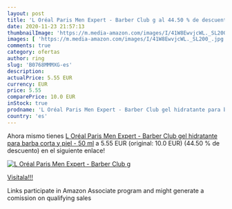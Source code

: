 ```yaml
---
layout: post
title: 'L Oréal Paris Men Expert - Barber Club g al 44.50 % de descuento'
date: 2020-11-23 21:57:13
thumbnailImage: 'https://m.media-amazon.com/images/I/41W8EwvjcWL._SL200_.jpg'
images: [ 'https://m.media-amazon.com/images/I/41W8EwvjcWL._SL200_.jpg' ]
comments: true
category: ofertas
author: ring
slug: 'B0768MMMXG-es'
description:
actualPrice: 5.55 EUR
currency: EUR
price: 5.55
comparePrice: 10.0 EUR
inStock: true
prodname: 'L Oréal Paris Men Expert - Barber Club gel hidratante para barba corta y piel - 50 ml'
country: 'es'
---
```


Ahora mismo tienes [L Oréal Paris Men Expert - Barber Club gel hidratante para barba corta y piel - 50 ml](https://www.amazon.es/dp/B0768MMMXG/?tag=tolees-21) a 5.55 EUR (original: 10.0 EUR) (44.50 %  de descuento) en el siguiente enlace!

[![L Oréal Paris Men Expert - Barber Club g](https://m.media-amazon.com/images/I/41W8EwvjcWL._SL200_.jpg)](https://www.amazon.es/dp/B0768MMMXG/?tag=tolees-21)

[Visítala!!!](https://www.amazon.es/dp/B0768MMMXG/?tag=tolees-21)

Links participate in Amazon Associate program and might generate a comission on qualifying sales
